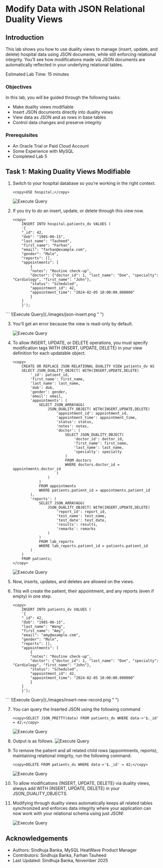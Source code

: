 # Modify Data with JSON Relational Duality Views

## Introduction

This lab shows you how to use duality views to manage (insert, update, and delete) hospital data using JSON documents, while still enforcing relational integrity. You’ll see how modifications made via JSON documents are automatically reflected in your underlying relational tables.

Estimated Lab Time: 15 minutes

### Objectives

In this lab, you will be guided through the following tasks:

- Make duality views modifiable
- Insert JSON documents directly into duality views
- View data as JSON and as rows in base tables
- Control data changes and preserve integrity

### Prerequisites

- An Oracle Trial or Paid Cloud Account
- Some Experience with MySQL
- Completed Lab 5

## Task 1: Making Duality Views Modifiable

1. Switch to your hospital database so you’re working in the right context.

    ```
    <copy>USE hospital;</copy>
    ```
     ![Execute Query](./images/use-database.png " ")

2. If you try to do an insert, update, or delete through this view now.

    ```
    <copy>
        INSERT INTO hospital.patients_dv VALUES (
        '{
        "_id": 42,
        "dob": "1985-06-15",
        "last_name": "Tauheed",
        "first_name": "Farhan",
        "email": "farhan@example.com",
        "gender": "Male",
        "reports": [],
        "appointments": [
            {
            "notes": "Routine check-up",
            "doctor": {"doctor_id": 1, "last_name": "Doe", "specialty": "Cardiology", "first_name": "John"},
            "status": "Scheduled",
            "appointment_id": 42,
            "appointment_time": "2024-02-05 10:00:00.000000"
            }
        ]
        }');
</copy>
    ```
     ![Execute Query](./images/json-insert.png " ")

3. You'll get an error because the view is read-only by default.

     ![Execute Query](./images/json-insert-error.png " ")

4. To allow INSERT, UPDATE, or DELETE operations, you must specify modification tags WITH (INSERT, UPDATE, DELETE) in your view definition for each updatable object.

    ```
    <copy>
        CREATE OR REPLACE JSON RELATIONAL DUALITY VIEW patients_dv AS
        SELECT JSON_DUALITY_OBJECT( WITH(INSERT,UPDATE,DELETE)
            '_id': patient_id,
            'first_name': first_name,
            'last_name': last_name,
            'dob': dob,
            'gender': gender,
            'email': email,
            'appointments': (
                SELECT JSON_ARRAYAGG(
                    JSON_DUALITY_OBJECT( WITH(INSERT,UPDATE,DELETE)
                        'appointment_id': appointment_id,
                        'appointment_time': appointment_time,
                        'status': status,
                        'notes': notes,
                        'doctor': (
                            SELECT JSON_DUALITY_OBJECT(
                                'doctor_id': doctor_id,
                                'first_name': first_name,
                                'last_name': last_name,
                                'specialty': specialty
                            )
                            FROM doctors
                            WHERE doctors.doctor_id = appointments.doctor_id
                        )
                    )
                )
                FROM appointments
                WHERE patients.patient_id = appointments.patient_id
            ),
            'reports': (
                SELECT JSON_ARRAYAGG(
                    JSON_DUALITY_OBJECT( WITH(INSERT,UPDATE,DELETE)
                        'report_id': report_id,
                        'test_name': test_name,
                        'test_date': test_date,
                        'results': results,
                        'remarks': remarks
                    )
                )
                FROM lab_reports
                WHERE lab_reports.patient_id = patients.patient_id
            )
        )
        FROM patients;
    </copy>
    ```
     ![Execute Query](./images/modified-jdv.png " ")

5. Now, inserts, updates, and deletes are allowed on the views.

6. This will create the patient, their appointment, and any reports (even if empty) in one step.

    ```
    <copy>
        INSERT INTO patients_dv VALUES (
        '{
        "_id": 42,
        "dob": "1985-06-15",
        "last_name": "Wang",
        "first_name": "Amy",
        "email": "amy@example.com",
        "gender": "Male",
        "reports": [],
        "appointments": [
            {
            "notes": "Routine check-up",
            "doctor": {"doctor_id": 1, "last_name": "Doe", "specialty": "Cardiology", "first_name": "John"},
            "status": "Scheduled",
            "appointment_id": 42,
            "appointment_time": "2024-02-05 10:00:00.000000"
            }
        ]
        }');
</copy>
    ```
     ![Execute Query](./images/insert-new-record.png " ")

7. You can query the Inserted JSON using the following command

    ```
    <copy>SELECT JSON_PRETTY(data) FROM patients_dv WHERE data->'$._id' = 42;</copy>
    ```
     ![Execute Query](./images/select-new-record.png " ")

8. Output is as follows.
     ![Execute Query](./images/new-record-output.png " ")

9. To remove the patient and all related child rows (appointments, reports), maintaining relational integrity, run the following command.

    ```
    <copy>DELETE FROM patients_dv WHERE data->'$._id' = 42;</copy>
    ```
     ![Execute Query](./images/delete-record.png " ")

9. To allow modifications (INSERT, UPDATE, DELETE) via duality views, always add WITH (INSERT, UPDATE, DELETE) in your JSON\_DUALITY\_OBJECTS.

10. Modifying through duality views automatically keeps all related tables synchronized and enforces data integrity where your application can now work with your relational schema using just JSON!

     ![Execute Query](./images/show-patients-table.png " ")

## Acknowledgements

- Authors: Sindhuja Banka, MySQL HeatWave Product Manager
- Contributors: Sindhuja Banka, Farhan Tauheed
- Last Updated: Sindhuja Banka, November 2025
